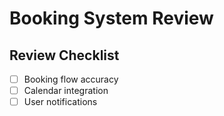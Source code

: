 # Booking System Review

## Review Checklist
- [ ] Booking flow accuracy
- [ ] Calendar integration
- [ ] User notifications
